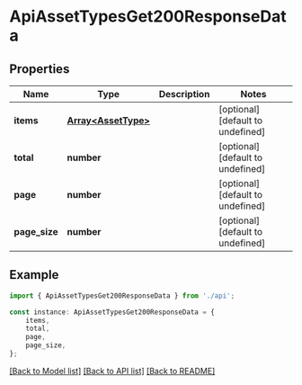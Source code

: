 # ApiAssetTypesGet200ResponseData


## Properties

Name | Type | Description | Notes
------------ | ------------- | ------------- | -------------
**items** | [**Array&lt;AssetType&gt;**](AssetType.md) |  | [optional] [default to undefined]
**total** | **number** |  | [optional] [default to undefined]
**page** | **number** |  | [optional] [default to undefined]
**page_size** | **number** |  | [optional] [default to undefined]

## Example

```typescript
import { ApiAssetTypesGet200ResponseData } from './api';

const instance: ApiAssetTypesGet200ResponseData = {
    items,
    total,
    page,
    page_size,
};
```

[[Back to Model list]](../README.md#documentation-for-models) [[Back to API list]](../README.md#documentation-for-api-endpoints) [[Back to README]](../README.md)
